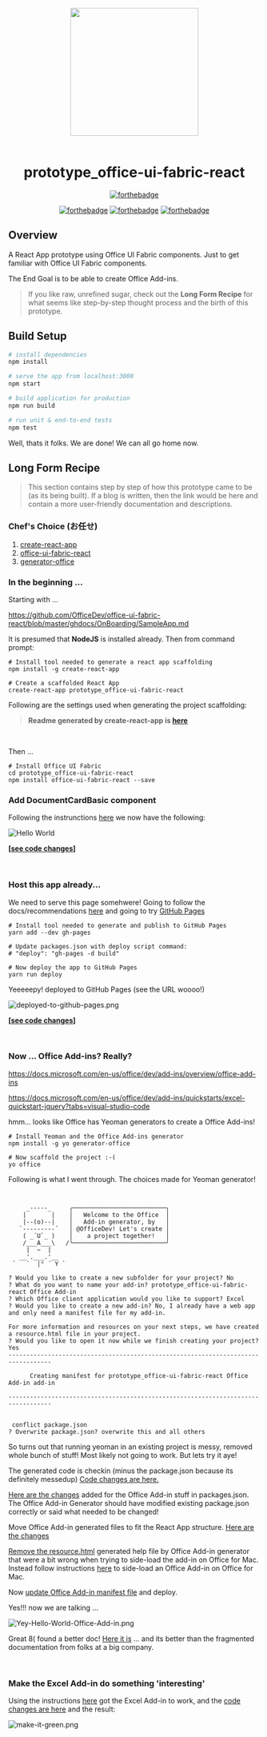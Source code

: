 <div align="center">
  <br>
  <img width="256" src="https://static2.sharepointonline.com/files/fabric/fabric-website/images/home-addins.svg" alt="">
  <br>
  <br>
</div>

<h1 align="center">prototype_office-ui-fabric-react</h1>


<div align="center">

[![forthebadge](https://forthebadge.com/images/badges/approved-by-veridian-dynamics.svg)](https://forthebadge.com)

[![forthebadge](https://forthebadge.com/images/badges/uses-js.svg)](https://forthebadge.com) [![forthebadge](https://forthebadge.com/images/badges/just-plain-nasty.svg)](https://forthebadge.com) [![forthebadge](https://forthebadge.com/images/badges/makes-people-smile.svg)](https://forthebadge.com)
</div>

## Overview
A React App prototype using Office UI Fabric components.  Just to get familiar with Office UI Fabric components. 

The End Goal is to be able to create Office Add-ins.

> If you like raw, unrefined sugar, check out the __Long Form Recipe__ for what seems like step-by-step thought process and the birth of this prototype.

## Build Setup

``` bash
# install dependencies
npm install

# serve the app from localhost:3000
npm start

# build application for production
npm run build

# run unit & end-to-end tests
npm test


```

Well, thats it folks.  We are done!  We can all go home now.

## Long Form Recipe

> This section contains step by step of how this prototype came to be (as its being built).  If a blog is written, then the link would be here and contain a more user-friendly documentation and descriptions.


### Chef's Choice (お任せ)
  1. [create-react-app](https://www.npmjs.com/package/create-react-app)
  1. [office-ui-fabric-react](https://github.com/OfficeDev/office-ui-fabric-react)
  1. [generator-office](https://github.com/OfficeDev/generator-office)



### In the beginning ...
Starting with ...

https://github.com/OfficeDev/office-ui-fabric-react/blob/master/ghdocs/OnBoarding/SampleApp.md



It is presumed that **NodeJS** is installed already.  Then from command prompt:

```
# Install tool needed to generate a react app scaffolding
npm install -g create-react-app

# Create a scaffolded React App
create-react-app prototype_office-ui-fabric-react

```

Following are the settings used when generating the project scaffolding:

>**Readme generated by create-react-app is [here](README.from.create.react.app.md)** 
> 
<br>

Then ...
```
# Install Office UI Fabric
cd prototype_office-ui-fabric-react
npm install office-ui-fabric-react --save

```


### Add DocumentCardBasic component
Following the instrunctions [here](https://github.com/OfficeDev/office-ui-fabric-react/blob/master/ghdocs/OnBoarding/SampleApp.md
) we now have the following:

![Hello World](doc/images/helloworld.png)

 __[[see code changes](https://github.com/cpsloal/prototype_office-ui-fabric-react/commit/e6db78b4ff39de2d58c7c869b775906f8d9ade13)]__


<br>

### Host this app already...
We need to serve this page somehwere! Going to follow the docs/recommendations [here](https://github.com/facebook/create-react-app/blob/master/packages/react-scripts/template/README.md#deployment) and going to try [GitHub Pages](https://github.com/facebook/create-react-app/blob/master/packages/react-scripts/template/README.md#github-pages)


```
# Install tool needed to generate and publish to GitHub Pages
yarn add --dev gh-pages

# Update packages.json with deploy script command:
# "deploy": "gh-pages -d build"

# Now deploy the app to GitHub Pages
yarn run deploy

```

Yeeeeepy! deployed to GitHub Pages (see the URL woooo!)

![deployed-to-github-pages.png](doc/images/deployed-to-github-pages.png)

__[[see code changes](https://github.com/cpsloal/prototype_office-ui-fabric-react/commit/f5a3f33478521ecc79c402099259e7a183b7c138)]__


<br>

### Now ... Office Add-ins? Really?

https://docs.microsoft.com/en-us/office/dev/add-ins/overview/office-add-ins

https://docs.microsoft.com/en-us/office/dev/add-ins/quickstarts/excel-quickstart-jquery?tabs=visual-studio-code

hmm... looks like Office has Yeoman generators to create a Office Add-ins!

```
# Install Yeoman and the Office Add-ins generator
npm install -g yo generator-office

# Now scaffold the project :-(
yo office

```

Following is what I went through.  The choices made for Yeoman generator!

```


     _-----_     ╭──────────────────────────╮
    |       |    │   Welcome to the Office  │
    |--(o)--|    │   Add-in generator, by   │
   `---------´   │ @OfficeDev! Let's create │
    ( _´U`_ )    │    a project together!   │
    /___A___\   /╰──────────────────────────╯
     |  ~  |     
   __'.___.'__   
 ´   `  |° ´ Y ` 

? Would you like to create a new subfolder for your project? No
? What do you want to name your add-in? prototype_office-ui-fabric-react Office Add-in
? Which Office client application would you like to support? Excel
? Would you like to create a new add-in? No, I already have a web app and only need a manifest file for my add-in.

For more information and resources on your next steps, we have created a resource.html file in your project.
? Would you like to open it now while we finish creating your project? Yes
----------------------------------------------------------------------------------

      Creating manifest for prototype_office-ui-fabric-react Office Add-in add-in

----------------------------------------------------------------------------------


 conflict package.json
? Overwrite package.json? overwrite this and all others
```

So turns out that running yeoman in an existing project is messy, removed whole bunch of stuff!  Most likely not going to work.  But lets try it aye!

The generated code is checkin (minus the package.json because its definitely messedup) [Code changes are here.](https://github.com/cpsloal/prototype_office-ui-fabric-react/commit/50eda720007c720044e82d8b16fae2b914cc3e72)

[Here are the changes](https://github.com/cpsloal/prototype_office-ui-fabric-react/commit/5fb1e203164a83fe42fbdbeb91c381fba896708b) added for the Office Add-in stuff in packages.json.  The Office Add-in Generator should have modified existing package.json correctly or said what needed to be changed!

Move Office Add-in generated files to fit the React App structure.  [Here are the changes](https://github.com/cpsloal/prototype_office-ui-fabric-react/commit/d9f4a0f0a9dd0cb5cd7135728e9ce48b3abb5638)

[Remove the resource.html](https://github.com/cpsloal/prototype_office-ui-fabric-react/commit/b9bcc8ef49b970d89d0ef74d1d2e43e9134ef26c) generated help file by Office Add-in generator that were a bit wrong when trying to side-load the add-in on Office for Mac.  Instead follow instructions [here](https://docs.microsoft.com/en-us/office/dev/add-ins/testing/sideload-an-office-add-in-on-ipad-and-mac#sideload-an-add-in-on-office-for-mac) to side-load an Office Add-in on Office for Mac.

Now [update Office Add-in manifest file](https://github.com/cpsloal/prototype_office-ui-fabric-react/commit/ec70ab0b83e06fc5ad3f07677fddb42897d79d26) and deploy.

Yes!!! now we are talking ...

![Yey-Hello-World-Office-Add-in.png](/doc/images/Yey-Hello-World-Office-Add-in.png)

Great 8( found a better doc! [Here it is](https://docs.microsoft.com/en-us/office/dev/add-ins/quickstarts/excel-quickstart-react) ... and its better than the fragmented documentation from folks at a big company.


<br>

### Make the Excel Add-in do something 'interesting'
Using the instructions [here](https://docs.microsoft.com/en-us/office/dev/add-ins/quickstarts/excel-quickstart-react) got the Excel Add-in to work, and the [code changes are here](https://github.com/cpsloal/prototype_office-ui-fabric-react/commit/fbe93c35ea76fad88e21be5282c1c979070ac6b3) and the result:

![make-it-green.png](/doc/images/make-it-green.png)